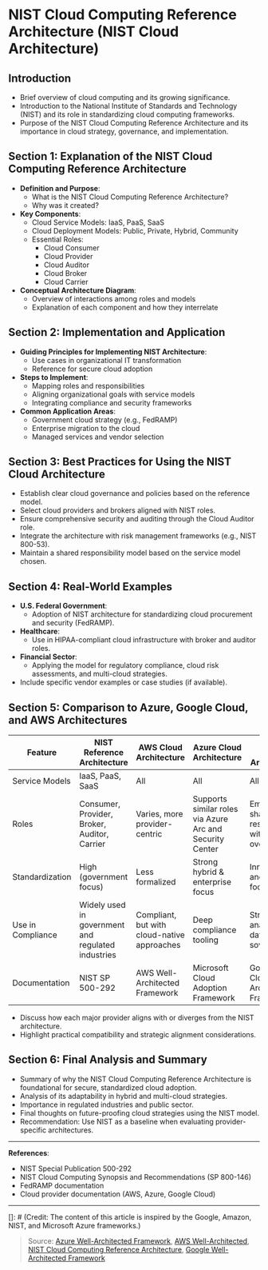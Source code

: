 # NIST Cloud Computing Reference Architecture (NIST Cloud Architecture)

## Introduction
- Brief overview of cloud computing and its growing significance.
- Introduction to the National Institute of Standards and Technology (NIST) and its role in standardizing cloud computing frameworks.
- Purpose of the NIST Cloud Computing Reference Architecture and its importance in cloud strategy, governance, and implementation.

## Section 1: Explanation of the NIST Cloud Computing Reference Architecture
- **Definition and Purpose**:
  - What is the NIST Cloud Computing Reference Architecture?
  - Why was it created?
- **Key Components**:
  - Cloud Service Models: IaaS, PaaS, SaaS
  - Cloud Deployment Models: Public, Private, Hybrid, Community
  - Essential Roles:
    - Cloud Consumer
    - Cloud Provider
    - Cloud Auditor
    - Cloud Broker
    - Cloud Carrier
- **Conceptual Architecture Diagram**:
  - Overview of interactions among roles and models
  - Explanation of each component and how they interrelate

## Section 2: Implementation and Application
- **Guiding Principles for Implementing NIST Architecture**:
  - Use cases in organizational IT transformation
  - Reference for secure cloud adoption
- **Steps to Implement**:
  - Mapping roles and responsibilities
  - Aligning organizational goals with service models
  - Integrating compliance and security frameworks
- **Common Application Areas**:
  - Government cloud strategy (e.g., FedRAMP)
  - Enterprise migration to the cloud
  - Managed services and vendor selection

## Section 3: Best Practices for Using the NIST Cloud Architecture
- Establish clear cloud governance and policies based on the reference model.
- Select cloud providers and brokers aligned with NIST roles.
- Ensure comprehensive security and auditing through the Cloud Auditor role.
- Integrate the architecture with risk management frameworks (e.g., NIST 800-53).
- Maintain a shared responsibility model based on the service model chosen.

## Section 4: Real-World Examples
- **U.S. Federal Government**:
  - Adoption of NIST architecture for standardizing cloud procurement and security (FedRAMP).
- **Healthcare**:
  - Use in HIPAA-compliant cloud infrastructure with broker and auditor roles.
- **Financial Sector**:
  - Applying the model for regulatory compliance, cloud risk assessments, and multi-cloud strategies.
- Include specific vendor examples or case studies (if available).

## Section 5: Comparison to Azure, Google Cloud, and AWS Architectures
| Feature | NIST Reference Architecture | AWS Cloud Architecture | Azure Cloud Architecture | Google Cloud Architecture |
|--------|-----------------------------|-------------------------|---------------------------|----------------------------|
| Service Models | IaaS, PaaS, SaaS | All | All | All |
| Roles | Consumer, Provider, Broker, Auditor, Carrier | Varies, more provider-centric | Supports similar roles via Azure Arc and Security Center | Emphasizes shared responsibility with some overlap |
| Standardization | High (government focus) | Less formalized | Strong hybrid & enterprise focus | Innovation and AI-first focus |
| Use in Compliance | Widely used in government and regulated industries | Compliant, but with cloud-native approaches | Deep compliance tooling | Strong on analytics and data sovereignty |
| Documentation | NIST SP 500-292 | AWS Well-Architected Framework | Microsoft Cloud Adoption Framework | Google Cloud Architecture Framework |

- Discuss how each major provider aligns with or diverges from the NIST architecture.
- Highlight practical compatibility and strategic alignment considerations.

## Section 6: Final Analysis and Summary
- Summary of why the NIST Cloud Computing Reference Architecture is foundational for secure, standardized cloud adoption.
- Analysis of its adaptability in hybrid and multi-cloud strategies.
- Importance in regulated industries and public sector.
- Final thoughts on future-proofing cloud strategies using the NIST model.
- Recommendation: Use NIST as a baseline when evaluating provider-specific architectures.

---

**References**:
- NIST Special Publication 500-292
- NIST Cloud Computing Synopsis and Recommendations (SP 800-146)
- FedRAMP documentation
- Cloud provider documentation (AWS, Azure, Google Cloud)

---

[]: # (Credit: The content of this article is inspired by the Google, Amazon, NIST, and Microsoft Azure frameworks.)

> Source: [Azure Well-Architected Framework](https://learn.microsoft.com/en-us/azure/well-architected/), [AWS Well-Architected](https://aws.amazon.com/de/architecture/well-architected), [NIST Cloud Computing Reference Architecture](https://nvlpubs.nist.gov/nistpubs/Legacy/SP/nistspecialpublication500-292.pdf), [Google Well-Architected Framework](https://cloud.google.com/architecture/framework)